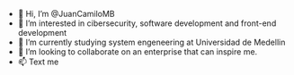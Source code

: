 - 👋 Hi, I’m @JuanCamiloMB
- 👀 I’m interested in cibersecurity, software development and front-end development
- 🌱 I’m currently studying system engeneering at Universidad de Medellin
- 💞️ I’m looking to collaborate on an enterprise that can inspire me.
- 📫 Text me

<!---
JuanCamiloMB/JuanCamiloMB is a ✨ special ✨ repository because its `README.md` (this file) appears on your GitHub profile.
You can click the Preview link to take a look at your changes.
--->
